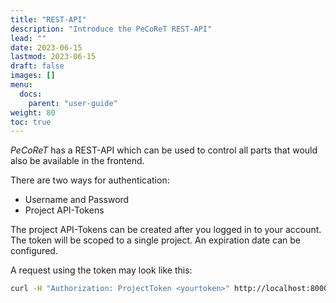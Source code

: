 ```yaml
---
title: "REST-API"
description: "Introduce the PeCoReT REST-API"
lead: ""
date: 2023-06-15
lastmod: 2023-06-15
draft: false
images: []
menu:
  docs:
    parent: "user-guide"
weight: 80
toc: true
---
```


*PeCoReT* has a REST-API which can be used to control all parts that would also be available in the frontend.

There are two ways for authentication:
- Username and Password
- Project API-Tokens

The project API-Tokens can be created after you logged in to your account.
The token will be scoped to a single project. An expiration date can be configured.

A request using the token may look like this:

```bash
curl -H "Authorization: ProjectToken <yourtoken>" http://localhost:8000/projects/1
```
